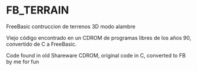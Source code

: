 # FB_TERRAIN
FreeBasic contruccion de terrenos 3D modo alambre


Viejo código encontrado en un CDROM de programas libres de los años 90, convertido de C a FreeBasic.

Code found in old Shareware CDROM, original code in C, converted to FB by me for fun
